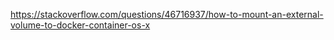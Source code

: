 https://stackoverflow.com/questions/46716937/how-to-mount-an-external-volume-to-docker-container-os-x
